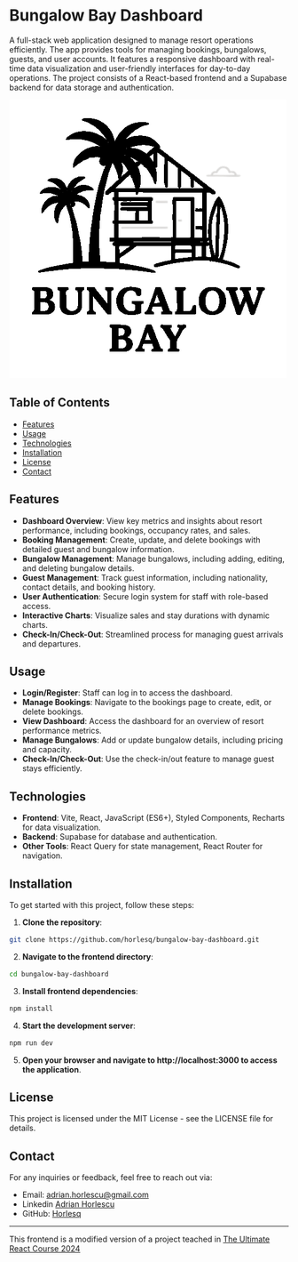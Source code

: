 # Bungalow Bay Dashboard

A full-stack web application designed to manage resort operations efficiently. The app provides tools for managing bookings, bungalows, guests, and user accounts. It features a responsive dashboard with real-time data visualization and user-friendly interfaces for day-to-day operations. The project consists of a React-based frontend and a Supabase backend for data storage and authentication.

![Dashboard Screenshot](public/logo-light.png)

## Table of Contents

- [Features](#features)
- [Usage](#usage)
- [Technologies](#technologies)
- [Installation](#installation)
- [License](#license)
- [Contact](#contact)

## Features

- **Dashboard Overview**: View key metrics and insights about resort performance, including bookings, occupancy rates, and sales.
- **Booking Management**: Create, update, and delete bookings with detailed guest and bungalow information.
- **Bungalow Management**: Manage bungalows, including adding, editing, and deleting bungalow details.
- **Guest Management**: Track guest information, including nationality, contact details, and booking history.
- **User Authentication**: Secure login system for staff with role-based access.
- **Interactive Charts**: Visualize sales and stay durations with dynamic charts.
- **Check-In/Check-Out**: Streamlined process for managing guest arrivals and departures.

## Usage

- **Login/Register**: Staff can log in to access the dashboard.
- **Manage Bookings**: Navigate to the bookings page to create, edit, or delete bookings.
- **View Dashboard**: Access the dashboard for an overview of resort performance metrics.
- **Manage Bungalows**: Add or update bungalow details, including pricing and capacity.
- **Check-In/Check-Out**: Use the check-in/out feature to manage guest stays efficiently.

## Technologies

- **Frontend**: Vite, React, JavaScript (ES6+), Styled Components, Recharts for data visualization.
- **Backend**: Supabase for database and authentication.
- **Other Tools**: React Query for state management, React Router for navigation.

## Installation

To get started with this project, follow these steps:
1. **Clone the repository**:
```bash
git clone https://github.com/horlesq/bungalow-bay-dashboard.git
```
2. **Navigate to the frontend directory**:
```bash
cd bungalow-bay-dashboard
```
3. **Install frontend dependencies**:
```bash
npm install
```
4. **Start the development server**: 
```bash
npm run dev
```
5. **Open your browser and navigate to http://localhost:3000 to access the application**.

## License
This project is licensed under the MIT License - see the LICENSE file for details.

## Contact

For any inquiries or feedback, feel free to reach out via:

- Email: adrian.horlescu@gmail.com
- Linkedin [Adrian Horlescu](https://www.linkedin.com/in/adrian-horlescu/)
- GitHub: [Horlesq](https://github.com/horlesq)

---

This frontend is a modified version of a project teached in [The Ultimate React Course 2024](https://www.udemy.com/course/the-ultimate-react-course/)

